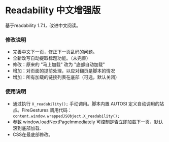 Readability 中文增强版
======================

基于readability 1.7.1，改进中文阅读。

### 修改说明

 - 完善中文下一页，修正下一页乱码的问题。
 - 全新改写自动提取标题功能。（未完善）
 - 修改：原来的 "马上加载" 改为 "底部自动加载"
 - 增加：对页面的提前处理，以应对翻页是脚本的情况
 - 增加：所有加载的链接列表在底部（可选，默认关闭）

### 使用说明

 - 通过执行 `X_readability();` 手动调用。脚本内置 AUTOSI 定义自动调用的站点。FireGestures 调用代码： `content.window.wrappedJSObject.X_readability();`
 - 参数 window.loadNextPageImmediately 可控制是否立即加载下一页，默认滚到底部加载.
 - CSS在最底部修改。